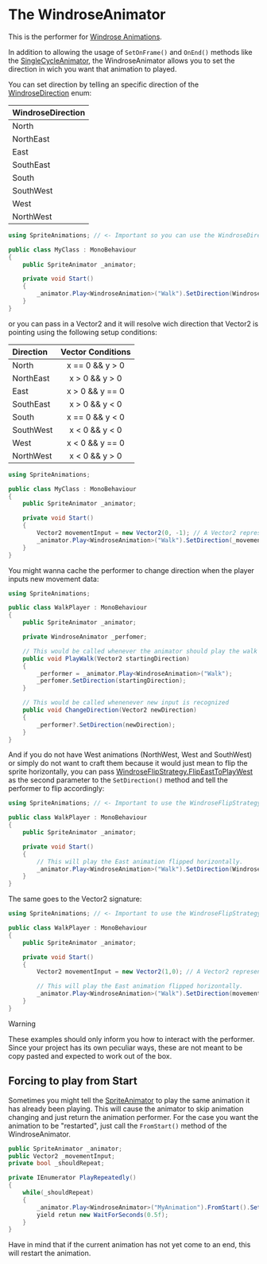 # The WindroseAnimator

This is the performer for [Windrose Animations](../animations/windrose-animation.md).

In addition to allowing the usage of `SetOnFrame()` and `OnEnd()` methods like the [SingleCycleAnimator](single-cycle-animator.md), the WindroseAnimator allows you to set the direction in wich you
want that animation to played.

You can set direction by telling an specific direction of the [WindroseDirection](../../api/SpriteAnimations.WindroseDirection.yml) enum:

| WindroseDirection |
| ----------------- |
| North             |
| NorthEast         |
| East              |
| SouthEast         |
| South             |
| SouthWest         |
| West              |
| NorthWest         |

```csharp
using SpriteAnimations; // <- Important so you can use the WindroseDirection enum

public class MyClass : MonoBehaviour
{
    public SpriteAnimator _animator;

    private void Start()
    {
        _animator.Play<WindroseAnimation>("Walk").SetDirection(WindroseDirection.East);
    }
}
```

or you can pass in a Vector2 and it will resolve wich direction that Vector2 is pointing using the following setup conditions:

| Direction | Vector Conditions |
| :-------- | :---------------: |
| North     |  x == 0 && y > 0  |
| NorthEast |  x > 0 && y > 0   |
| East      |  x > 0 && y == 0  |
| SouthEast |  x > 0 && y < 0   |
| South     |  x == 0 && y < 0  |
| SouthWest |  x < 0 && y < 0   |
| West      |  x < 0 && y == 0  |
| NorthWest |  x < 0 && y > 0   |

```csharp
using SpriteAnimations;

public class MyClass : MonoBehaviour
{
    public SpriteAnimator _animator;

    private void Start()
    {
        Vector2 movementInput = new Vector2(0, -1); // A Vector2 representing South. Vector2(0, -0.7f), for example, would also work
        _animator.Play<WindroseAnimation>("Walk").SetDirection(_movementInput);
    }
}
```

You might wanna cache the performer to change direction when the player inputs new movement data:

```csharp
using SpriteAnimations;

public class WalkPlayer : MonoBehaviour
{
    public SpriteAnimator _animator;

    private WindroseAnimator _perfomer;

    // This would be called whenever the animator should play the walk animation.
    public void PlayWalk(Vector2 startingDirection)
    {
        _performer = _animator.Play<WindroseAnimation>("Walk");
        _perfomer.SetDirection(startingDirection);
    }

    // This would be called whenenever new input is recognized
    public void ChangeDirection(Vector2 newDirection)
    {
        _performer?.SetDirection(newDirection);
    }
}
```

And if you do not have West animations (NorthWest, West and SouthWest) or simply do not want to craft them because it would just mean to flip the sprite horizontally, you can pass [WindroseFlipStrategy.FlipEastToPlayWest](../../api/SpriteAnimations.WindroseFlipStrategy.yml) as the second parameter to the `SetDirection()` method and tell the performer to flip accordingly:

```csharp
using SpriteAnimations; // <- Important to use the WindroseFlipStrategy enum.

public class WalkPlayer : MonoBehaviour
{
    public SpriteAnimator _animator;

    private void Start()
    {
        // This will play the East animation flipped horizontally.
        _animator.Play<WindroseAnimation>("Walk").SetDirection(WindroseDirection.West, WindroseFlipStrategy.FlipEastToPlayWest);
    }
}
```

The same goes to the Vector2 signature:

```csharp
using SpriteAnimations; // <- Important to use the WindroseFlipStrategy enum.

public class WalkPlayer : MonoBehaviour
{
    public SpriteAnimator _animator;

    private void Start()
    {
        Vector2 movementInput = new Vector2(1,0); // A Vector2 representing East.

        // This will play the East animation flipped horizontally.
        _animator.Play<WindroseAnimation>("Walk").SetDirection(movementInput, WindroseFlipStrategy.FlipEastToPlayWest);
    }
}
```

> [!Warning]
> These examples should only inform you how to interact with the performer. Since your project has its own peculiar ways, these are not meant to be copy pasted and expected to work out of the box.

## Forcing to play from Start

Sometimes you might tell the [SpriteAnimator](./index.md) to play the same animation it has already been playing. This
will cause the animator to skip animation changing and just return the animation performer. For the case you want the
animation to be "restarted", just call the `FromStart()` method of the WindroseAnimator.

```csharp
public SpriteAnimator _animator;
public Vector2 _movementInput;
private bool _shouldRepeat;

private IEnumerator PlayRepeatedly()
{
    while(_shouldRepeat)
    {
        _animator.Play<WindroseAnimator>("MyAnimation").FromStart().SetDirection(_movementInput);
        yield retun new WaitForSeconds(0.5f);
    }
}
```

Have in mind that if the current animation has not yet come to an end, this will restart the animation.
